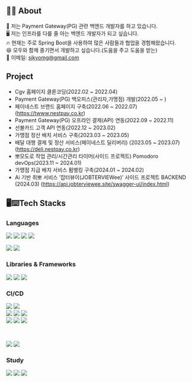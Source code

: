 ## 👨‍💻 About
 🙂 저는 Payment Gateway(PG) 관련 백엔드 개발자를 하고 있습니다.<br>
 🖥 저는 인프라를 다룰 줄 아는 백엔드 개발자가 되고 싶습니다.<br>
 🔥 현재는 주로 Spring Boot을 사용하여 많은 사람들과 협업을 경험해왔습니다.<br>
 😆 모두와 함께 즐기면서 개발하고 싶습니다.(도움을 주고 도움을 받는)<br>
 💬 이메일: sjkyomg@gmail.com

## Project
 - Cgv 홈페이지 클론코딩(2022.02 ~ 2022.04)
 - Payment Gateway(PG) 백오피스(관리자,가맹점) 개발(2022.05 ~ )
 - 페이네스트 브랜드 홈페이지 구축(2022.06 ~ 2022.07)
  (https://twww.nestpay.co.kr)
 - Payment Gateway(PG) 오프라인 결제(API) 연동(2022.09 ~ 2022.11)
 - 선불카드 고객 API 연동(2022.12 ~ 2023.02)
 - 가맹점 정산 배치 서비스 구축(2023.03 ~ 2023.05)
 - 배달 대행 결제 및 정산 서비스(페이네스트 딜리버리) (2023.05 ~ 2023.07)
  (https://deli.nestpay.co.kr)
 - 뽀모도로 작업 관리/시간관리 타이머(사이드 프로젝트) Pomodoro devOps(2023.11 ~ 2024.01) 
 - 가맹점 지급 배치 서비스 펌뱅킹 구축(2024.01 ~ 2024.02)
 - Ai 기반 취뽀 서비스 ’잡터뷰이(JOBTERVIEWee)’ 사이드 프로젝트 BACKEND (2024.03)
  (https://api.jobterviewee.site/swagger-ui/index.html)


## 🖥⌨️Tech Stacks

  ### Languages
  <img src="https://img.shields.io/badge/java-007396?style=for-the-badge&logo=java&logoColor=white"> <img src="https://img.shields.io/badge/html5-E34F26?style=for-the-badge&logo=html5&logoColor=white"> <img src="https://img.shields.io/badge/css-1572B6?style=for-the-badge&logo=css3&logoColor=white"> <img src="https://img.shields.io/badge/javascript-F7DF1E?style=for-the-badge&logo=javascript&logoColor=black"> 
  <br>
    
  <img src="https://img.shields.io/badge/oracle-F80000?style=for-the-badge&logo=oracle&logoColor=white"> <img src="https://img.shields.io/badge/mysql-4479A1?style=for-the-badge&logo=mysql&logoColor=white">
  <br>

  ### Libraries & Frameworks
  <img src="https://img.shields.io/badge/spring Boot-6DB33F?style=for-the-badge&logo=spring Boot&logoColor=white"> <img src="https://img.shields.io/badge/Spring_Security-6DB33F?style=for-the-badge&logo=springsecurity&logoColor=white">
<img src="https://img.shields.io/badge/bootstrap-7952B3?style=for-the-badge&logo=bootstrap&logoColor=white">
  <br>

  ### CI/CD
  <img src="https://img.shields.io/badge/gradle-02303A?style=for-the-badge&logo=gradle&logoColor=white"> <img src="https://img.shields.io/badge/git-F05032?style=for-the-badge&logo=git&logoColor=white"><br>
<img src="https://img.shields.io/badge/gitlab-FC6D26?style=for-the-badge&logo=gitlab&logoColor=white"> <img src="https://img.shields.io/badge/jenkins-D24939?style=for-the-badge&logo=jenkins&logoColor=white"> <img src="https://img.shields.io/badge/AWS-FF9900?style=for-the-badge&logo=amazonaws&logoColor=white"><br>
<img src="https://img.shields.io/badge/github-181717?style=for-the-badge&logo=github&logoColor=white"> <img src="https://img.shields.io/badge/github_actions-2088FF?style=for-the-badge&logo=github-actions&logoColor=white"> <img src="https://img.shields.io/badge/naver_cloud-03C75A?style=for-the-badge&logo=naver&logoColor=white">

  <br>
  
  <img src="https://img.shields.io/badge/macos-000000?style=for-the-badge&logo=macos&logoColor=white"> <img src="https://img.shields.io/badge/linux-FCC624?style=for-the-badge&logo=linux&logoColor=black">
  <br>
  ### Study
  <img src="https://img.shields.io/badge/Spring_Cloud-6DB33F?style=for-the-badge&logo=spring&logoColor=white"> <img src="https://img.shields.io/badge/docker-%230db7ed?style=for-the-badge&logo=docker&logoColor=white"> <img src="https://img.shields.io/badge/kotlin-%237F52FF.svg?style=for-the-badge&logo=kotlin&logoColor=white">


  



